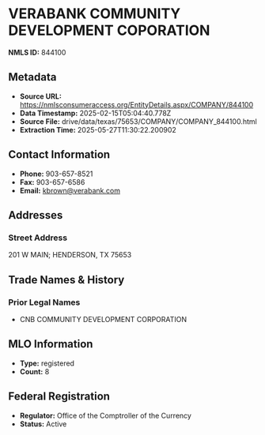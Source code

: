 # VERABANK COMMUNITY DEVELOPMENT COPORATION

**NMLS ID:** 844100

## Metadata
- **Source URL:** https://nmlsconsumeraccess.org/EntityDetails.aspx/COMPANY/844100
- **Data Timestamp:** 2025-02-15T05:04:40.778Z
- **Source File:** drive/data/texas/75653/COMPANY/COMPANY_844100.html
- **Extraction Time:** 2025-05-27T11:30:22.200902

## Contact Information
- **Phone:** 903-657-8521
- **Fax:** 903-657-6586
- **Email:** kbrown@verabank.com

## Addresses
### Street Address
201 W MAIN; HENDERSON, TX 75653

## Trade Names & History
### Prior Legal Names
- CNB COMMUNITY DEVELOPMENT CORPORATION

## MLO Information
- **Type:** registered
- **Count:** 8

## Federal Registration
- **Regulator:** Office of the Comptroller of the Currency
- **Status:** Active
